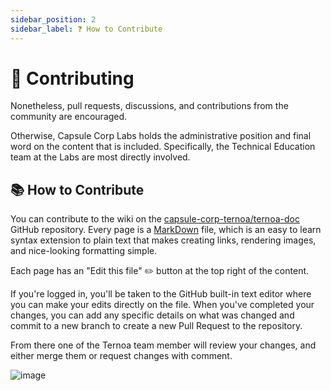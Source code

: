 ```yaml
---
sidebar_position: 2
sidebar_label: ❓ How to Contribute
---
```


# 🤝 Contributing

Nonetheless, pull requests, discussions, and contributions from the community are encouraged.

Otherwise, Capsule Corp Labs holds the administrative position and final word on the content that is included. 
Specifically, the Technical Education team at the Labs are most directly involved.


## 📚 How to Contribute

You can contribute to the wiki on the [capsule-corp-ternoa/ternoa-doc](https://github.com/capsule-corp-ternoa/ternoa-doc) GitHub repository. 
Every page is a [MarkDown](https://guides.github.com/features/mastering-markdown/) file, which is an easy to learn syntax extension to plain text that makes creating links, rendering images, and nice-looking formatting simple.

Each page has an "Edit this file" ✏️ button at the top right of the content.

If you're logged in, you'll be taken to the GitHub built-in text editor where you can make your edits directly on the file. 
When you've completed your changes, you can add any specific details on what was changed and commit to a new branch to create a new Pull Request to the repository. 

From there one of the Ternoa team member will review your changes, and either merge them or request changes with comment.

![image](https://user-images.githubusercontent.com/5689530/200411267-33fdac0e-74e1-42f0-b020-6e38dc48090f.png)

